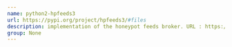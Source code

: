 ```yaml
---
name: python2-hpfeeds3
url: https://pypi.org/project/hpfeeds3/#files
description: implementation of the honeypot feeds broker. URL : https://pypi.org/project/hpfeeds3/#files Groups : None
group: None
---
```

